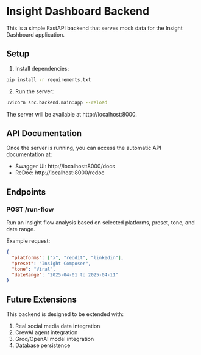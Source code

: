 
# Insight Dashboard Backend

This is a simple FastAPI backend that serves mock data for the Insight Dashboard application.

## Setup

1. Install dependencies:
```bash
pip install -r requirements.txt
```

2. Run the server:
```bash
uvicorn src.backend.main:app --reload
```

The server will be available at http://localhost:8000.

## API Documentation

Once the server is running, you can access the automatic API documentation at:
- Swagger UI: http://localhost:8000/docs
- ReDoc: http://localhost:8000/redoc

## Endpoints

### POST /run-flow

Run an insight flow analysis based on selected platforms, preset, tone, and date range.

Example request:
```json
{
  "platforms": ["x", "reddit", "linkedin"],
  "preset": "Insight Composer",
  "tone": "Viral",
  "dateRange": "2025-04-01 to 2025-04-11"
}
```

## Future Extensions

This backend is designed to be extended with:
1. Real social media data integration
2. CrewAI agent integration
3. Groq/OpenAI model integration
4. Database persistence
